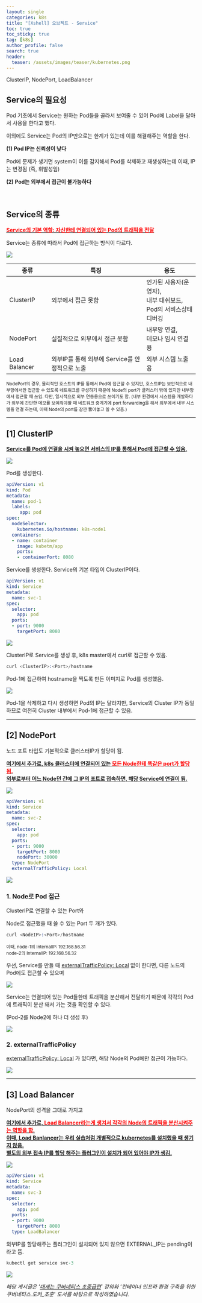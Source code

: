 ```yaml
---
layout: single  
categories: k8s
title: "[Xshell] 오브젝트 - Service"
toc: true
toc_sticky: true
tag: [k8s]
author_profile: false
search: true
header:
  teaser: /assets/images/teaser/kubernetes.png
---
```


ClusterIP, NodePort, LoadBalancer
<br/>

## Service의 필요성

Pod 기초에서 Service는 원하는 Pod들을 골라서 보여줄 수 있어 Pod에 Label을 달아서 사용을 한다고 했다.

이외에도 Service는 Pod의 IP만으로는 한계가 있는데 이를 해결해주는 역할을 한다.

**(1) Pod IP는 신뢰성이 낮다**

Pod에 문제가 생기면 system이 이를 감지해서 Pod를 삭제하고 재생성하는데 이때, IP는 변경됨 (즉, 휘발성임)

**(2) Pod는 외부에서 접근이 불가능하다**

<br/>

## Service의 종류

**<u><span style="color:#ff0000">Service의 기본 역할: 자신한테 연결되어 있는 Pod의 트래픽을 전달</span></u>**

Service는 종류에 따라서 Pod에 접근하는 방식이 다르다. 

<img src="/assets/images/2023-10-06-k8s/Service.jpg" /><br/>

| 종류 | 특징 | 용도 |
|----|----------|------|
|ClusterIP|외부에서 접근 못함|인가된 사용자(운영자),<br>내부 대쉬보드,<br>Pod의 서비스상태 디버깅|
|NodePort|실질적으로 외부에서 접근 못함|내부망 연결,<br>데모나 임시 연결용|
|Load Balancer|외부IP를 통해 외부에 Service를 안정적으로 노출|외부 시스템 노출용|

<small>NodePort의 경우, 물리적인 호스트의 IP를 통해서 Pod에 접근할 수 있지만, 호스트IP는 보안적으로 내부망에서만 접근할 수 있도록 네트워크를 구성하기 때문에 Node의 port가 클러스터 밖에 있지만 내부망에서 접근할 때 쓰임. 다만, 일시적으로 외부 연동용으로 쓰이기도 함. (내부 환경에서 시스템을 개발하다가 외부에 간단한 데모를 보여줘야할 때 네트워크 중계기에 port forwarding을 해서 외부에서 내부 시스템을 연결 하는데, 이때 Node의 port를 잠깐 뚫어놓고 쓸 수 있음.)</small>

---

## [1] ClusterIP

**<u>Service를 Pod에 연결을 시켜 놓으면 서비스의 IP를 통해서 Pod에 접근할 수 있음.</u>**

<img src="/assets/images/2023-10-06-k8s/ClusterIP.jpg" /><br/>

Pod를 생성한다. 

```yaml
apiVersion: v1
kind: Pod
metadata:
  name: pod-1
  labels:
     app: pod
spec:
  nodeSelector:
    kubernetes.io/hostname: k8s-node1
  containers:
  - name: container
    image: kubetm/app
    ports:
    - containerPort: 8080
```

Service를 생성한다. Service의 기본 타입이 ClusterIP이다.

```yaml
apiVersion: v1
kind: Service
metadata:
  name: svc-1
spec:
  selector:
    app: pod
  ports:
  - port: 9000
    targetPort: 8080
```

<img src="/assets/images/2023-10-06-k8s/dash1.png" /><br/>


ClusterIP로 Service를 생성 후, k8s master에서 curl로 접근할 수 있음.


```s
curl <ClusterIP>:<Port>/hostname
```

Pod-1에 접근하여 hostname을 찍도록 만든 이미지로 Pod를 생성했음.

<img src="/assets/images/2023-10-06-k8s/xshell1.png" /><br/>

Pod-1을 삭제하고 다시 생성하면 Pod의 IP는 달라지만, Service의 Cluster IP가 동일하므로 여전히 Cluster 내부에서 Pod-1에 접근할 수 있음.

---

## [2] NodePort

노드 포트 타입도 기본적으로 클러스터IP가 할당이 됨.

**<u>여기에서 추가로, k8s 클러스터에 연결되어 있는 <span style="color:#ff0000">모든 Node한테 똑같은 port가 할당됨.</span><br>외부로부터 어느 Node던 간에 그 IP의 포트로 접속하면, 해당 Service에 연결이 됨.</u>**

<img src="/assets/images/2023-10-06-k8s/NodePort.jpg" /><br/>

```yaml
apiVersion: v1
kind: Service
metadata:
  name: svc-2
spec:
  selector:
    app: pod
  ports:
  - port: 9000
    targetPort: 8080
    nodePort: 30000
  type: NodePort
  externalTrafficPolicy: Local
```

<img src="/assets/images/2023-10-06-k8s/dash2.png" /><br/>

### 1. Node로 Pod 접근

ClusterIP로 연결할 수 있는 Port와

Node로 접근했을 때 쓸 수 있는 Port 두 개가 있다.


```s
curl <NodeIP>:<Port>/hostname
```

<small>이때, node-1의 InternalIP: 192.168.56.31   
node-2의 InternalIP: 192.168.56.32</small>


우선, Service를 만들 때 <u>externalTrafficPolicy: Local</u> 없이 한다면, 다른 노드의 Pod에도 접근할 수 있으며

<img src="/assets/images/2023-10-06-k8s/xshell2.png" /><br/>

Service는 연결되어 있는 Pod들한테 트래픽을 분산해서 전달하기 때문에 각각의 Pod에 트래픽이 분산 돼서 가는 것을 확인할 수 있다.

(Pod-2를 Node2에 하나 더 생성 후)

<img src="/assets/images/2023-10-06-k8s/xshell3.png" /><br/>

### 2. externalTrafficPolicy

<u>externalTrafficPolicy: Local</u> 가 있다면, 해당 Node의 Pod에만 접근이 가능하다.

<img src="/assets/images/2023-10-06-k8s/xshell4.png" /><br/>


---

## [3] Load Balancer

NodePort의 성격을 그대로 가지고

**<u>여기에서 추가로, <span style="color:#ff0000">Load Balancer라는게 생겨서 각각의 Node의 트래픽을 분산시켜주는 역할을 함.</span><br>이때, Load Banlancer는 우리 실습처럼 개별적으로 kubernetes를 설치했을 때 생기지 않음.<br>별도의 외부 접속 IP를 할당 해주는 플러그인이 설치가 되어 있어야 IP가 생김.</u>**

<img src="/assets/images/2023-10-06-k8s/Load Balancer.jpg" /><br/>

```yaml
apiVersion: v1
kind: Service
metadata:
  name: svc-3
spec:
  selector:
    app: pod
  ports:
  - port: 9000
    targetPort: 8080
  type: LoadBalancer
```
외부IP를 할당해주는 플러그인이 설치되어 있지 않으면 EXTERNAL_IP는 pending이라고 뜸.

```s
kubectl get service svc-3
```

<img src="/assets/images/2023-10-06-k8s/xshell4.png" /><br/>

*해당 게시글은 '[대세는 쿠버네티스 초중급편](https://www.inflearn.com/course/%EC%BF%A0%EB%B2%84%EB%84%A4%ED%8B%B0%EC%8A%A4-%EA%B8%B0%EC%B4%88?gad=1&gclid=CjwKCAjwvfmoBhAwEiwAG2tqzAD7E333fVc-gkDWnwIGPKATXtXbd3yC2CaV8GF4w-Ha70ouUlGIlRoCBlAQAvD_BwE)' 강의와 '컨테이너 인프라 환경 구축을 위한 쿠버네티스.도커_조훈' 도서를 바탕으로 작성하였습니다.*